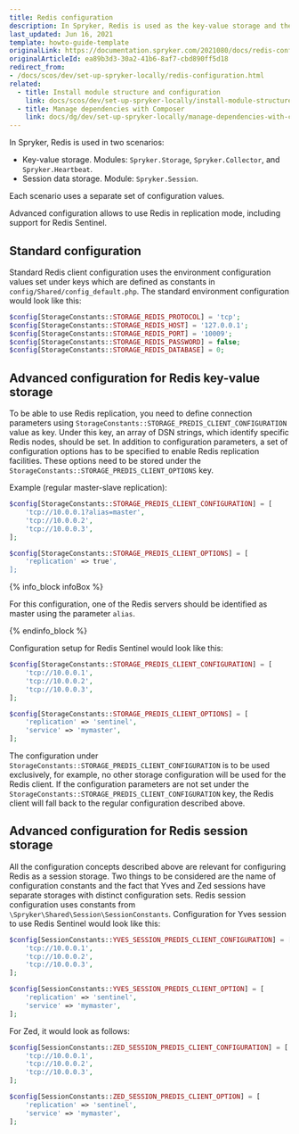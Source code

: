 ```yaml
---
title: Redis configuration
description: In Spryker, Redis is used as the key-value storage and the session data storage.
last_updated: Jun 16, 2021
template: howto-guide-template
originalLink: https://documentation.spryker.com/2021080/docs/redis-configruation
originalArticleId: ea89b3d3-30a2-41b6-8af7-cbd890ff5d18
redirect_from:
- /docs/scos/dev/set-up-spryker-locally/redis-configuration.html
related:
  - title: Install module structure and configuration
    link: docs/scos/dev/set-up-spryker-locally/install-module-structure-and-configuration.html
  - title: Manage dependencies with Composer
    link: docs/dg/dev/set-up-spryker-locally/manage-dependencies-with-composer.html
---
```


In Spryker, Redis is used in two scenarios:

* Key-value storage. Modules: `Spryker.Storage`, `Spryker.Collector`, and `Spryker.Heartbeat`.
* Session data storage. Module: `Spryker.Session`.

Each scenario uses a separate set of configuration values.

Advanced configuration allows to use Redis in replication mode, including support for Redis Sentinel.

## Standard configuration

Standard Redis client configuration uses the environment configuration values set under keys which are defined as constants in `config/Shared/config_default.php`. The standard environment configuration would look like this:

```php
$config[StorageConstants::STORAGE_REDIS_PROTOCOL] = 'tcp';
$config[StorageConstants::STORAGE_REDIS_HOST] = '127.0.0.1';
$config[StorageConstants::STORAGE_REDIS_PORT] = '10009';
$config[StorageConstants::STORAGE_REDIS_PASSWORD] = false;
$config[StorageConstants::STORAGE_REDIS_DATABASE] = 0;
```

## Advanced configuration for Redis key-value storage

To be able to use Redis replication, you need to define connection parameters using `StorageConstants::STORAGE_PREDIS_CLIENT_CONFIGURATION` value as key. Under this key, an array of DSN strings, which identify specific Redis nodes, should be set. In addition to configuration parameters, a set of configuration options has to be specified to enable Redis replication facilities. These options need to be stored under the `StorageConstants::STORAGE_PREDIS_CLIENT_OPTIONS` key.

Example (regular master-slave replication):

```php
$config[StorageConstants::STORAGE_PREDIS_CLIENT_CONFIGURATION] = [
    'tcp://10.0.0.1?alias=master',
    'tcp://10.0.0.2',
    'tcp://10.0.0.3',
];

$config[StorageConstants::STORAGE_PREDIS_CLIENT_OPTIONS] = [
    'replication' => true',
];
```

{% info_block infoBox %}

For this configuration, one of the Redis servers should be identified as master using the parameter `alias`.

{% endinfo_block %}

Configuration setup for Redis Sentinel would look like this:

```php
$config[StorageConstants::STORAGE_PREDIS_CLIENT_CONFIGURATION] = [
    'tcp://10.0.0.1',
    'tcp://10.0.0.2',
    'tcp://10.0.0.3',
];

$config[StorageConstants::STORAGE_PREDIS_CLIENT_OPTIONS] = [
    'replication' => 'sentinel',
    'service' => 'mymaster',
];
```

The configuration under `StorageConstants::STORAGE_PREDIS_CLIENT_CONFIGURATION` is to be used exclusively, for example, no other storage configuration will be used for the Redis client. If the configuration parameters are not set under the `StorageConstants::STORAGE_PREDIS_CLIENT_CONFIGURATION` key, the Redis client will fall back to the regular configuration described above.

## Advanced configuration for Redis session storage

All the configuration concepts described above are relevant for configuring Redis as a session storage. Two things to be considered are the name of configuration constants and the fact that Yves and Zed sessions have separate storages with distinct configuration sets. Redis session configuration uses constants from `\Spryker\Shared\Session\SessionConstants`. Configuration for Yves session to use Redis Sentinel would look like this:

```php
$config[SessionConstants::YVES_SESSION_PREDIS_CLIENT_CONFIGURATION] = [
    'tcp://10.0.0.1',
    'tcp://10.0.0.2',
    'tcp://10.0.0.3',
];

$config[SessionConstants::YVES_SESSION_PREDIS_CLIENT_OPTION] = [
    'replication' => 'sentinel',
    'service' => 'mymaster',
];
```

For Zed, it would look as follows:

```php
$config[SessionConstants::ZED_SESSION_PREDIS_CLIENT_CONFIGURATION] = [
    'tcp://10.0.0.1',
    'tcp://10.0.0.2',
    'tcp://10.0.0.3',
];

$config[SessionConstants::ZED_SESSION_PREDIS_CLIENT_OPTION] = [
    'replication' => 'sentinel',
    'service' => 'mymaster',
];
```

